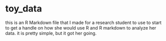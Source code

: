 # toy_data

this is an R Markdown file that I made for a research student to use to start to get a handle on how she would use R and R markdown to analyze her data. it is pretty simple, but it got her going.
